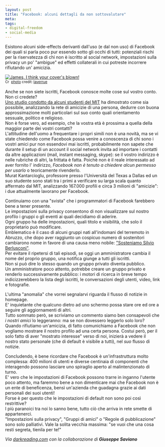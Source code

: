 ```yaml
--- 
layout: post
title: "Facebook: alcuni dettagli da non sottovalutare"
meta: 
tags: 
- digital-freedom
- social-media
---
```

Esistono alcuni side-effects derivanti dall'uso (e dal non uso) di Facebook dei quali si parla poco pur essendo sotto gli occhi di tutti: potenziali rischi per la riservatezza di chi non è iscritto al social network, impostazioni sulla privacy un po' "ambigue" ed effetti collaterali in cui potreste incorrere rifiutando un' amicizia.  
  
<a href="http://www.flickr.com/photos/23912576@N05/2962194797/" title="James, I think your cover's blown!" target="_blank"><img src="http://farm4.static.flickr.com/3179/2962194797_06b1dc08ac.jpg" alt="James, I think your cover's blown!" border="0" /></a>  
<small><a href="http://creativecommons.org/licenses/by/2.0/" title="Attribution License" target="_blank"><img src="http://www.lastknight.com/wp-content/plugins/photo-dropper/images/cc.png" alt="Creative Commons License" border="0" width="16" height="16" align="absmiddle" /></a> <a href="http://www.photodropper.com/photos/" target="_blank">photo</a> credit: <a href="http://www.flickr.com/photos/23912576@N05/2962194797/" title="laverrue" target="_blank">laverrue</a></small>
  
Anche se non siete iscritti, Facebook conosce molte cose sul vostro conto. Non ci credete?  
[Uno studio condotto da alcuni studenti del MIT][1] ha dimostrato come sia possibile, analizzando la rete di amicizie di una persona, dedurre con buona approssimazione molti particolari sul suo conto quali orientamento sessuale, politico e religioso.  
Non è forse vero, ad esempio, che la vostra età è prossima a quella della maggior parte dei vostri contatti?  
L'attitudine dell'uomo a frequentare i propri simili non è una novità, ma se vi state chiedendo come Facebook possa venire a conoscenza di chi sono i vostri amici pur non essendovi mai iscritti, probabilmente non sapete che durante il setup di un account il social network invita ad importare i contatti da altre applicazioni (mail, instant messaging, skype): se il vostro indirizzo è nelle rubriche di altri, la frittata è fatta.
Poichè non è il reale interessato ad aver fornito l' indirizzo, *Facebook non è tenuto a chiedere alcun permesso per usarlo* o teoricamente rivenderlo.  
Murat Kantarcioglu, professore presso l'Università del Texas a Dallas ed un suo studente sono stati tra i primi a verificare su larga scala quanto affermato dal MIT, analizzando 167.000 profili e circa 3 milioni di "amicizie": i due attualmente lavorano per Facebook.  
  
Continuiamo con una "svista" che i programmatori di Facebook farebbero bene a tener presente.  
Le impostazioni sulla privacy consentono di non visualizzare sul nostro profilo i gruppi o gli eventi ai quali decidiamo di aderire.  
Ogni gruppo ha delle impostazioni, quali titolo e visibilità, che solo il proprietario può modificare.  
Emblematico è il caso di alcuni gruppi nati all'indomani del terremoto in Abruzzo, che dopo aver raggiunto un cospicuo numero di sostenitori cambiarono nome in favore di una causa meno nobile: ["Sosteniamo Silvio Berlusconi"][2].  
Per evitare il ripetersi di tali episodi, se oggi un amministratore cambia il nome del proprio gruppo, una notifica giunge a tutti gli iscritti.  
Non si può dire lo stesso quando un gruppo privato diventa pubblico.  
Un amministratore poco attento, potrebbe creare un gruppo privato e renderlo successivamente pubblico: i motori di ricerca in breve tempo indicizzerebbero la lista degli iscritti, le conversazioni degli utenti, video, link e fotografie.  
  
L'ultima "anomalia" che vorrei segnalarvi riguarda il flusso di notizie in homepage.  
E' inquietante che qualcuno dietro ad uno schermo possa stare ore ed ore a seguire gli aggiornamenti di altri.  
Tutto sommato però, se scriviamo un commento siamo ben consapevoli che *i nostri amici* lo leggeranno: ma se non dovessero leggerlo solo loro?  
Quando rifiutiamo un'amicizia, di fatto comunichiamo a Facebook che non vogliamo mostrare il nostro profilo ad una certa persona. Costui però, per il solo fatto di aver "mostrato interesse" verso di noi, inizierà a vedere il nostro stato personale (che di default è visibile a tutti), nel *suo* flusso di notizie.  
  
Concludendo, è bene ricordare che Facebook è un'infrastruttura molto complessa: 400 milioni di utenti e diverse centinaia di componenti che interagendo possono lasciare uno spiraglio aperto al malintenzionato di turno.  
E' vero che le impostazioni di Facebook possono trarre in inganno l'utente poco attento, ma faremmo bene a non dimenticare mai che Facebook non è un ente di beneficenza, bensì un'azienda che guadagna grazie ai dati personali dei suoi utenti!  
Forse è per questo che le impostazioni di default non sono poi così restrittive?  
I più paranoici tra noi lo sanno bene, tutto ciò che arriva in rete smette di appartenerci.  
"Impostazioni sulla privacy", "Gruppi di amici" o "Regole di pubblicazione" sono solo palliativi. Vale la solita vecchia massima: "se vuoi che una cosa resti segreta, tienila per te!"  
  
<i>Via [darkreading.com][3] con la collaborazione di **Giuseppe Saviano**</i>  
  
[1]:    http://www.boston.com/bostonglobe/ideas/articles/2009/09/20/project_gaydar_an_mit_experiment_raises_new_questions_about_online_privacy/
[2]:    http://www.repubblica.it/politica/2009/12/14/news/facebook_il_giallo_dei_gruppi_pro_berlusconi_nati_in_una_notte_trasformando_altre_pagine-1822093/
[3]:    http://darkreading.com/blog/archives/2010/05/indirect_facebo.html 
